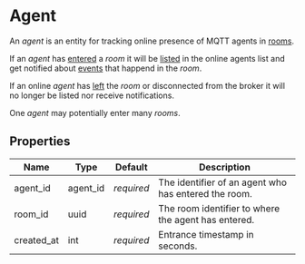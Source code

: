 # Agent

An _agent_ is an entity for tracking online presence of MQTT agents in [rooms](room.md#room).

If an _agent_ has [entered](room/enter.md) a _room_ it will be [listed](agent/list.md)
in the online agents list and get notified about [events](event.md#event) that happend
in the _room_.

If an online _agent_ has [left](room/leave.md) the _room_ or disconnected from the broker
it will no longer be listed nor receive notifications.

One _agent_ may potentially enter many _rooms_.

## Properties

Name       | Type     | Default    | Description
---------- | -------- | ---------- | ----------------------------------------------------
agent_id   | agent_id | _required_ | The identifier of an agent who has entered the room.
room_id    | uuid     | _required_ | The room identifier to where the agent has entered.
created_at | int      | _required_ | Entrance timestamp in seconds.
